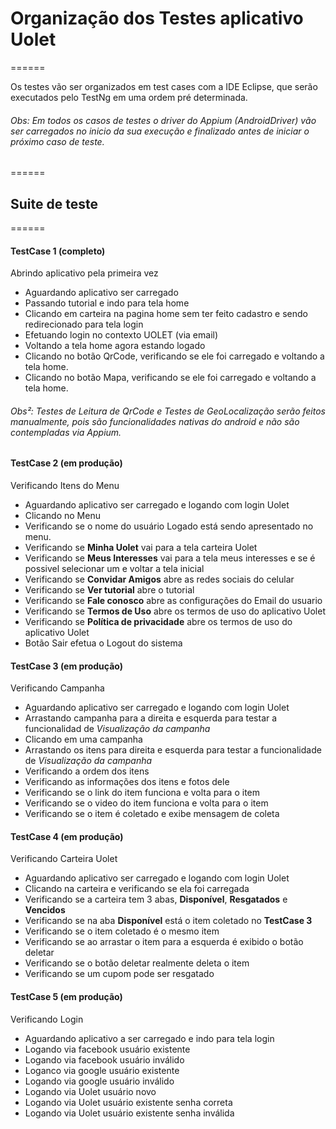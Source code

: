 # Organização dos Testes aplicativo Uolet
======

Os testes vão ser organizados em test cases com a IDE Eclipse, que serão executados pelo TestNg em uma ordem pré determinada.

###### Obs: Em todos os casos de testes o driver do Appium (AndroidDriver) vão ser carregados no inicio da sua execução e finalizado antes de iniciar o próximo caso de teste.
======

## Suite de teste
======

#### TestCase 1 (completo)

Abrindo aplicativo pela primeira vez

* Aguardando aplicativo ser carregado
* Passando tutorial e indo para tela home
* Clicando em carteira na pagina home sem ter feito cadastro e sendo redirecionado para tela login
* Efetuando login no contexto UOLET (via email)
* Voltando a tela home agora estando logado
* Clicando no botão QrCode, verificando se ele foi carregado e voltando a tela home.
* Clicando no botão Mapa, verificando se ele foi carregado e voltando a tela home.

###### Obs²: Testes de Leitura de QrCode e Testes de GeoLocalização serão feitos manualmente, pois são funcionalidades nativas do android e não são contempladas via Appium.


#### TestCase 2 (em produção)

Verificando Itens do Menu

* Aguardando aplicativo ser carregado e logando com login Uolet
* Clicando no Menu
* Verificando se o nome do usuário Logado está sendo apresentado no menu.
* Verificando se **Minha Uolet** vai para a tela carteira Uolet
* Verificando se **Meus Interesses** vai para a tela meus interesses e se é possivel selecionar um e voltar a tela inicial
* Verificando se **Convidar Amigos** abre as redes sociais do celular
* Verificando se **Ver tutorial** abre o tutorial
* Verificando se **Fale conosco** abre as configurações do Email do usuario
* Verificando se **Termos de Uso** abre os termos de uso do aplicativo Uolet
* Verificando se **Política de privacidade** abre os termos de uso do aplicativo Uolet
* Botão Sair efetua o Logout do sistema


#### TestCase 3 (em produção)

Verificando Campanha

* Aguardando aplicativo ser carregado e logando com login Uolet
* Arrastando campanha para a direita e esquerda para testar a funcionalidad de *Visualização da campanha*
* Clicando em uma campanha
* Arrastando os itens para direita e esquerda para testar a funcionalidade de *Visualização da campanha*
* Verificando a ordem dos itens
* Verificando as informações dos itens e fotos dele
* Verificando se o link do item funciona e volta para o item
* Verificando se o video do item funciona e volta para o item
* Verificando se o item é coletado e exibe mensagem de coleta


#### TestCase 4 (em produção)

Verificando Carteira Uolet

* Aguardando aplicativo ser carregado e logando com login Uolet
* Clicando na carteira e verificando se ela foi carregada
* Verificando se a carteira tem 3 abas, **Disponível**, **Resgatados** e **Vencidos**
* Verificando se na aba **Disponível** está o item coletado no **TestCase 3**
* Verificando se o item coletado é o mesmo item 
* Verificando se ao arrastar o item para a esquerda é exibido o botão deletar
* Verificando se o botão deletar realmente deleta o item
* Verificando se um cupom pode ser resgatado


#### TestCase 5 (em produção)

Verificando Login

* Aguardando aplicativo a ser carregado e indo para tela login
* Logando via facebook usuário existente
* Logando via facebook usuário inválido
* Loganco via google usuário existente
* Logando via google usuário inválido
* Logando via Uolet usuário novo
* Logando via Uolet usuário existente senha correta
* Logando via Uolet usuário existente senha inválida






	